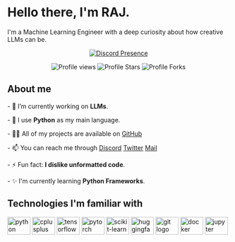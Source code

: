 <h1 align="left">Hello there, I'm RAJ.</h1>
<p align="left">I'm a Machine Learning Engineer with a deep curiosity about how creative LLMs can be.</p>

<p align="center">
  <a href="https://discord.com/users/1182703755129520231">
    <img src="https://lanyard.cnrad.dev/api/1182703755129520231" alt="Discord Presence">
  </a>
</p>

<p align="center">
  <img src="https://komarev.com/ghpvc/?username=bibhanshu19&label=Profile%20views&color=5c12df&style=flat" alt="Profile views">
  <img src="https://img.shields.io/badge/dynamic/json?label=Total%20Stars&color=5c12df&style=flat&style=for-the-badge&query=%24.stars&url=https://api.github-star-counter.workers.dev/user/bibhanshu19" alt="Profile Stars">
  <img src="https://img.shields.io/badge/dynamic/json?label=Total%20Forks&color=5c12df&style=flat&style=for-the-badge&query=%24.forks&url=https://api.github-star-counter.workers.dev/user/bibhanshu19" alt="Profile Forks">
</p>

<h2 align="left">About me</h2>
<p align="left">- 🔭 I’m currently working on <strong>LLMs</strong>.</p>
<p align="left">- 🌱 I use <strong>Python</strong> as my main language.</p>
<p align="left">- 👨‍💻 All of my projects are available on <a href="https://github.com/bibhanshuraj19?tab=repositories">GitHub</a></p>
<p align="left">
  - 📫 You can reach me through 
  <a href="https://discord.com/users/1182703755129520231">Discord</a> 
  <a href="https://twitter.com/bibhanshuraj19">Twitter</a> 
  <a href="mailto:bibhanshuraj@icloud.com">Mail</a>
</p>
<p align="left">- ⚡ Fun fact: <strong>I dislike unformatted code</strong>.</p>
<p align="left">- ✨ I'm currently learning <strong>Python Frameworks</strong>.</p>

<h2 align="left">Technologies I'm familiar with</h2>
<div align="left">
  <img src="https://cdn.jsdelivr.net/gh/devicons/devicon/icons/python/python-original.svg" height="40" width="52" alt="python logo" />
  <img src="https://cdn.jsdelivr.net/gh/devicons/devicon/icons/cplusplus/cplusplus-original.svg" height="40" width="52" alt="cplusplus logo" />
  <img src="https://cdn.jsdelivr.net/gh/devicons/devicon/icons/tensorflow/tensorflow-original.svg" height="40" width="52" alt="tensorflow logo" />
  <img src="https://cdn.jsdelivr.net/gh/devicons/devicon/icons/pytorch/pytorch-original.svg" height="40" width="52" alt="pytorch logo" />
  <img src="https://cdn.jsdelivr.net/gh/devicons/devicon/icons/scikitlearn/scikitlearn-original.svg" height="40" width="52" alt="scikit-learn logo" />
  <img src="https://huggingface.co/front/assets/huggingface_logo-noborder.svg" height="40" width="52" alt="huggingface logo" />
  <img src="https://cdn.jsdelivr.net/gh/devicons/devicon/icons/git/git-original.svg" height="40" width="52" alt="git logo" />
  <img src="https://cdn.jsdelivr.net/gh/devicons/devicon/icons/docker/docker-original.svg" height="40" width="52" alt="docker logo" />
  <img src="https://cdn.jsdelivr.net/gh/devicons/devicon/icons/jupyter/jupyter-original.svg" height="40" width="52" alt="jupyter logo" />
</div>
